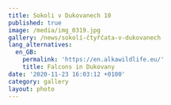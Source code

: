 ```yaml
---
title: Sokoli v Dukovanech 10
published: true
image: /media/img_0319.jpg
gallery: /news/sokolí-čtyřčata-v-dukovanech
lang_alternatives:
  en_GB:
    permalink: 'https://en.alkawildlife.eu/'
    title: Falcons in Dukovany
date: '2020-11-23 16:03:12 +0100'
category: gallery
layout: photo
---
```



